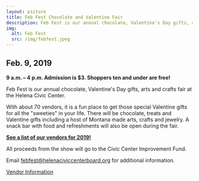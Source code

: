 ```yaml
---
layout: picture
title: Feb Fest Chocolate and Valentine Fair
description: Feb Fest is our annual chocolate, Valentine's Day gifts, arts and crafts fair at the Helena Civic Center.
img:
  alt: Feb Fest
  src: /img/febfest.jpeg
---
```


## Feb. 9, 2019

**9 a.m. – 4 p.m. Admission is $3. Shoppers ten and under are free!**

Feb Fest is our annual chocolate, Valentine's Day gifts, arts and crafts fair at the Helena Civic Center.

With about 70 vendors, it is a fun place to get those special Valentine gifts for all the "sweeties" in your life. There will be chocolate, treats and Valentine gifts including a host of Montana made arts, crafts and jewelry. A snack bar with food and refreshments will also be open during the fair.

**[See a list of our vendors for 2019!](FebFestVendors)**

All proceeds from the show will go to the Civic Center Improvement Fund.

Email <febfest@helenaciviccenterboard.org> for additional information.

<p><a class="btn btn-primary" href="vendors/" role="button">Vendor Information</a></p>
